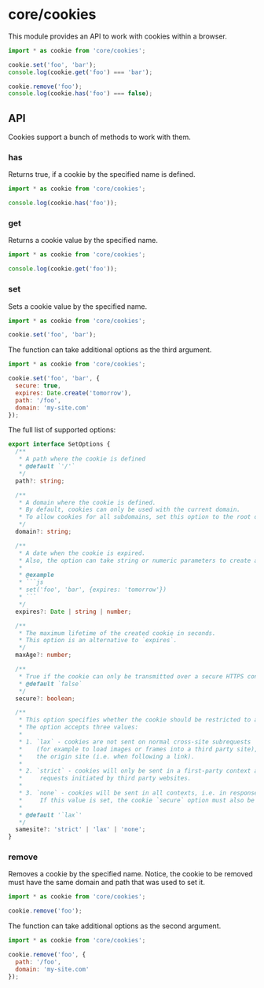 # core/cookies

This module provides an API to work with cookies within a browser.

```js
import * as cookie from 'core/cookies';

cookie.set('foo', 'bar');
console.log(cookie.get('foo') === 'bar');

cookie.remove('foo');
console.log(cookie.has('foo') === false);
```

## API

Cookies support a bunch of methods to work with them.

### has

Returns true, if a cookie by the specified name is defined.

```js
import * as cookie from 'core/cookies';

console.log(cookie.has('foo'));
```

### get

Returns a cookie value by the specified name.

```js
import * as cookie from 'core/cookies';

console.log(cookie.get('foo'));
```

### set

Sets a cookie value by the specified name.

```js
import * as cookie from 'core/cookies';

cookie.set('foo', 'bar');
```

The function can take additional options as the third argument.

```js
import * as cookie from 'core/cookies';

cookie.set('foo', 'bar', {
  secure: true,
  expires: Date.create('tomorrow'),
  path: '/foo',
  domain: 'my-site.com'
});
```

The full list of supported options:

````typescript
export interface SetOptions {
  /**
   * A path where the cookie is defined
   * @default `'/'`
   */
  path?: string;

  /**
   * A domain where the cookie is defined.
   * By default, cookies can only be used with the current domain.
   * To allow cookies for all subdomains, set this option to the root domain.
   */
  domain?: string;

  /**
   * A date when the cookie is expired.
   * Also, the option can take string or numeric parameters to create a date.
   *
   * @example
   * ```js
   * set('foo', 'bar', {expires: 'tomorrow'})
   * ```
   */
  expires?: Date | string | number;

  /**
   * The maximum lifetime of the created cookie in seconds.
   * This option is an alternative to `expires`.
   */
  maxAge?: number;

  /**
   * True if the cookie can only be transmitted over a secure HTTPS connection
   * @default `false`
   */
  secure?: boolean;

  /**
   * This option specifies whether the cookie should be restricted to a first-party/same-site context.
   * The option accepts three values:
   *
   * 1. `lax` - cookies are not sent on normal cross-site subrequests
   *    (for example to load images or frames into a third party site), but are sent when a user is navigating to
   *    the origin site (i.e. when following a link).
   *
   * 2. `strict` - cookies will only be sent in a first-party context and not be sent along with
   *     requests initiated by third party websites.
   *
   * 3. `none` - cookies will be sent in all contexts, i.e. in responses to both first-party and cross-origin requests.
   *     If this value is set, the cookie `secure` option must also be set (or the cookie will be blocked).
   *
   * @default '`lax`'
   */
  samesite?: 'strict' | 'lax' | 'none';
}
````

### remove

Removes a cookie by the specified name.
Notice, the cookie to be removed must have the same domain and path that was used to set it.

```js
import * as cookie from 'core/cookies';

cookie.remove('foo');
```

The function can take additional options as the second argument.

```js
import * as cookie from 'core/cookies';

cookie.remove('foo', {
  path: '/foo',
  domain: 'my-site.com'
});
```
